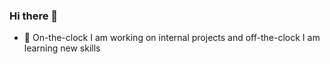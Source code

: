 ### Hi there 👋

- 🔭 On-the-clock I am working on internal projects and off-the-clock I am learning new skills

